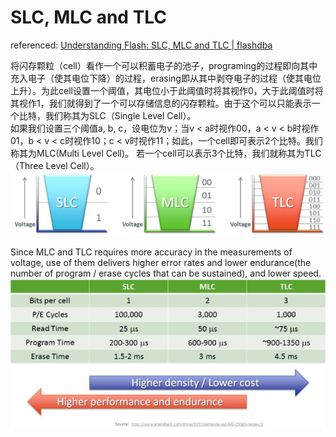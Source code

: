 # SLC, MLC and TLC

referenced: [Understanding Flash: SLC, MLC and TLC | flashdba](https://flashdba.com/2014/07/03/understanding-flash-slc-mlc-and-tlc/)   

将闪存颗粒（cell）看作一个可以积蓄电子的池子，programing的过程即向其中充入电子（使其电位下降）的过程，erasing即从其中剥夺电子的过程（使其电位上升）。为此cell设置一个阈值，其电位小于此阈值时将其视作0，大于此阈值时将其视作1，我们就得到了一个可以存储信息的闪存颗粒。由于这个可以只能表示一个比特，我们称其为SLC（Single Level Cell）。   
如果我们设置三个阈值a, b, c，设电位为v；当v < a时视作00，a < v < b时视作01，b < v < c时视作10；c < v时视作11；如此，一个cell即可表示2个比特。我们称其为MLC(Multi Level Cell)。
若一个cell可以表示3个比特，我们就称其为TLC（Three Level Cell）。   
![slc, mlc, tlc buckets](pics/slc-mlc-tlc-buckets.jpg)      

Since MLC and TLC requires more accuracy in the measurements of voltage, use of them delivers higher error rates and lower endurance(the number of program / erase cycles that can be sustained), and lower speed.   
![slc mlc tlc performance chart](pics/slc-mlc-tlc-performance-chart.jpg)   

